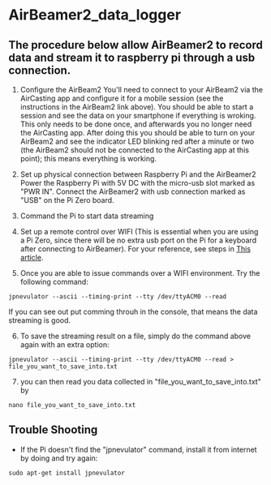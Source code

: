 # AirBeamer2_data_logger

## The procedure below allow AirBeamer2 to record data and stream it to raspberry pi through a usb connection.


1. Configure the AirBeam2
You'll need to connect to your AirBeam2 via the AirCasting app and configure it for a mobile session (see the instructions in the AirBeam2 link above). You should be able to start a session and see the data on your smartphone if everything is wroking. This only needs to be done once, and afterwards you no longer need the AirCasting app. After doing this you should be able to turn on your AirBeam2 and see the indicator LED blinking red after a minute or two (the AirBeam2 should not be connected to the AirCasting app at this point); this means everything is working.


2. Set up physical connection between Raspberry Pi and the AirBeamer2
Power the Raspberry Pi with 5V DC with the micro-usb slot marked as "PWR IN".
Connect the AirBeamer2 with usb connection marked as "USB" on the Pi Zero board.

3. Command the Pi to start data streaming

4. Set up a remote control over WIFI (This is essential when you are using a Pi Zero, since there will be no extra usb port on the Pi for a keyboard after connecting to AirBeamer). For your reference, see steps in [This article](https://desertbot.io/blog/headless-pi-zero-w-wifi-setup-windows/).

5. Once you are able to issue commands over a WIFI environment.
Try the following command:
```
jpnevulator --ascii --timing-print --tty /dev/ttyACM0 --read
```
If you can see out put comming throuh in the console, that means the data streaming is good. 

6. To save the streaming result on a file, simply do the command above again with an extra option:
```
jpnevulator --ascii --timing-print --tty /dev/ttyACM0 --read > file_you_want_to_save_into.txt
```

7. you can then read you data collected in "file_you_want_to_save_into.txt" by
```
nano file_you_want_to_save_into.txt
```

## Trouble Shooting
* If the Pi doesn't find the "jpnevulator" command, install it from internet by doing and try again:
```sudo apt-get update
sudo apt-get install jpnevulator
```
